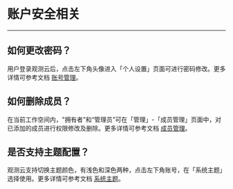 # 账户安全相关
---

## 如何更改密码？

用户登录观测云后，点击左下角头像进入「个人设置」页面可进行密码修改。更多详情可参考文档 [账号管理](../management/account-management.md)。

## 如何删除成员？

在当前工作空间内，"拥有者”和“管理员”可在「管理」-「成员管理」页面中，对已添加的成员进行权限修改及删除。更多详情可参考文档 [成员管理](../management/member-management.md)。

## 是否支持主题配置？

观测云支持切换主题颜色，有浅色和深色两种，点击左下角账号，在「系统主题」选择使用。更多详情可参考文档 [系统主题](../management/system-theme.md)。

